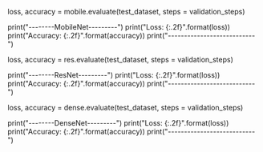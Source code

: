 loss, accuracy = mobile.evaluate(test_dataset, steps = validation_steps)

print("--------MobileNet---------")
print("Loss: {:.2f}".format(loss))
print("Accuracy: {:.2f}".format(accuracy))
print("---------------------------")

loss, accuracy = res.evaluate(test_dataset, steps = validation_steps)

print("--------ResNet---------")
print("Loss: {:.2f}".format(loss))
print("Accuracy: {:.2f}".format(accuracy))
print("---------------------------")

loss, accuracy = dense.evaluate(test_dataset, steps = validation_steps)

print("--------DenseNet---------")
print("Loss: {:.2f}".format(loss))
print("Accuracy: {:.2f}".format(accuracy))
print("---------------------------")
<!---
Moksh9a/Moksh9a is a ✨ special ✨ repository because its `README.md` (this file) appears on your GitHub profile.
You can click the Preview link to take a look at your changes.
--->
